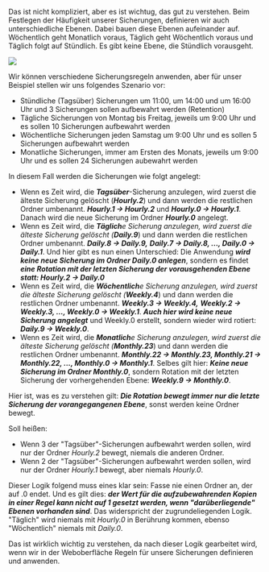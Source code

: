 Das ist nicht kompliziert, aber es ist wichtug, das gut zu verstehen. Beim Festlegen der Häufigkeit unserer Sicherungen, definieren wir auch unterschiedliche Ebenen. Dabei bauen diese Ebenen aufeinander auf. Wöchentlich geht Monatlich voraus, Täglich geht Wöchentlich voraus und Täglich folgt auf Stündlich. Es gibt keine Ebene, die Stündlich vorausgeht.

![](/assets/rotation.png)

Wir können verschiedene Sicherungsregeln anwenden, aber für unser Beispiel stellen wir uns folgendes Szenario vor:

* Stündliche (Tagsüber) Sicherungen um 11:00, um 14:00 und um 16:00 Uhr und 3 Sicherungen sollen aufbewahrt werden (Retention)
* Tägliche Sicherungen von Montag bis Freitag, jeweils um 9:00 Uhr und es sollen 10 Sicherungen aufbewahrt werden
* Wöchentliche Sicherungen jeden Samstag um 9:00 Uhr und es sollen 5 Sicherungen aufbewahrt werden
* Monatliche Sicherungen, immer am Ersten des Monats, jeweils um 9:00 Uhr und es sollen 24 Sicherungen aubewahrt werden

In diesem Fall werden die Sicherungen wie folgt angelegt:

* Wenn es Zeit wird, die _**Tagsüber**_-Sicherung anzulegen, wird zuerst die älteste Sicherung gelöscht \(_**Hourly.2**_\) und dann werden die restlichen Ordner umbenannt. _**Hourly.1 → Hourly.2**_ und _**Hourly.0 → Hourly.1**_. Danach wird die neue Sicherung im Ordner _**Hourly.0**_ angelegt.
* Wenn es Zeit wird, die _**Täglich**_e Sicherung anzulegen, wird zuerst die älteste Sicherung gelöscht \(_**Daily.9**_\) und dann werden die restlichen Ordner umbenannt. _**Daily.8 → Daily.9,**_ _**Daily.7 → Daily.8, ..., Daily.0 → Daily.1**_. Und hier gibt es nun einen Unterschied: Die Anwendung _**wird keine neue Sicherung im Ordner Daily.0 anlegen**_, sondern es findet _**eine Rotation mit der letzten Sicherung der vorausgehenden Ebene statt: Hourly.2 → Daily.0**_ 
* Wenn es Zeit wird, die _**Wöchentlich**_e Sicherung anzulegen, wird zuerst die älteste Sicherung gelöscht \(_**Weekly.4**_\) und dann werden die restlichen Ordner umbenannt. _**Weekly.3 → Weekly.4,**_ _**Weekly.2 → Weekly.3, ..., Weekly.0 → Weekly.1**_. _**Auch hier wird keine neue Sicherung angelegt**_ und Weekly.0 erstellt, sondern wieder wird rotiert: _**Daily.9 → Weekly.0**_.
* Wenn es Zeit wird, die _**Monatlich**_e Sicherung anzulegen, wird zuerst die älteste Sicherung gelöscht \(_**Monthly.23**_\) und dann werden die restlichen Ordner umbenannt. _**Monthly.22 → Monthly.23, Monthly.21 → Monthly.22, ..., Monthly.0 → Monthly.1**_. Selbes gilt hier: _**Keine neue Sicherung im Ordner Monthly.0**_, sondern Rotation mit der letzten Sicherung der vorhergehenden Ebene: _**Weekly.9 → Monthly.0**_.

Hier ist, was es zu verstehen gilt: _**Die Rotation bewegt immer nur die letzte Sicherung der vorangegangenen Ebene**_, sonst werden keine Ordner bewegt.

Soll heißen:

* Wenn 3 der "Tagsüber"-Sicherungen aufbewahrt werden sollen, wird nur der Ordner _Hourly.2_ bewegt, niemals die anderen Ordner.
* Wenn 2 der "Tagsüber"-Sicherungen aufbewahrt werden sollen, wird nur der Ordner _Hourly.1_ bewegt, aber niemals _Hourly.0_.

Dieser Logik folgend muss eines klar sein: Fasse nie einen Ordner an, der auf .0 endet. Und es gilt dies: _**der Wert für die aufzubewahrenden Kopien in einer Regel kann nicht auf 1 gesetzt werden, wenn "darüberliegende" Ebenen vorhanden sind**_. Das widerspricht der zugrundeliegenden Logik. "Täglich" wird niemals mit _Hourly.0_ in Berührung kommen, ebenso "Wöchentlich" niemals mit _Daily.0_.

Das ist wirklich wichtig zu verstehen, da nach dieser Logik gearbeitet wird, wenn wir in der Weboberfläche Regeln für unsere Sicherungen definieren und anwenden.

